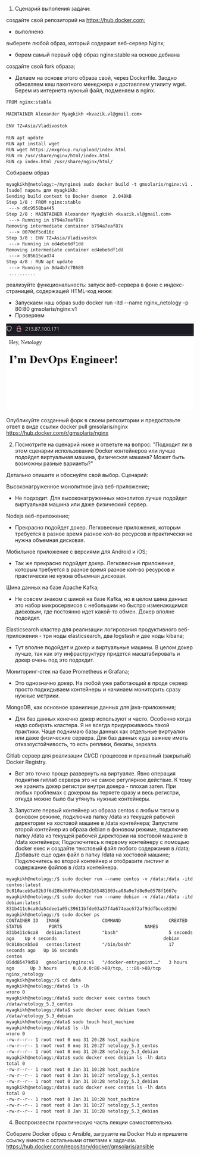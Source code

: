 1. Сценарий выполения задачи:

создайте свой репозиторий на https://hub.docker.com;
- выполнено 

выберете любой образ, который содержит веб-сервер Nginx;
- берем самый первый офф образ nginx:stable на основе дебиана

создайте свой fork образа;
- Делаем на основе этого образа свой, через Dockerfile. Заодно обновляем кеш пакетного менеджера и доставляем утилиту wget. Берем из интернета нужный файл, подменяем в nginx.
```
FROM nginx:stable

MAINTAINER Alexander Myagkikh <kvazik.vl@gmail.com>

ENV TZ=Asia/Vladivostok

RUN apt update
RUN apt install wget
RUN wget https://mxgroup.ru/upload/index.html
RUN rm /usr/share/nginx/html/index.html
RUN cp index.html /usr/share/nginx/html/
```
Собираем образ 
```
myagkikh@netology:~/mynginx$ sudo docker build -t gmsolaris/nginx:v1 .
[sudo] пароль для myagkikh:
Sending build context to Docker daemon  2.048kB
Step 1/8 : FROM nginx:stable
 ---> d6c9558ba445
Step 2/8 : MAINTAINER Alexander Myagkikh <kvazik.vl@gmail.com>
 ---> Running in b794a7eaf87e
Removing intermediate container b794a7eaf87e
 ---> 0070df5cd16c
Step 3/8 : ENV TZ=Asia/Vladivostok
 ---> Running in ed4ebe6df1dd
Removing intermediate container ed4ebe6df1dd
 ---> 3c85615cad74
Step 4/8 : RUN apt update
 ---> Running in 8da4b7c78689
 ..........
```
реализуйте функциональность: запуск веб-сервера в фоне с индекс-страницей, содержащей HTML-код ниже:
- Запускаем наш образ  sudo docker run -itd --name nginx_netology -p 80:80 gmsolaris/nginx:v1
- Проверяем

![alt text](nginx.png "nginx")

Опубликуйте созданный форк в своем репозитории и предоставьте ответ в виде ссылки
docker pull gmsolaris/nginx
https://hub.docker.com/r/gmsolaris/nginx

2. Посмотрите на сценарий ниже и ответьте на вопрос: "Подходит ли в этом сценарии использование Docker контейнеров или лучше подойдет виртуальная машина, физическая машина? Может быть возможны разные варианты?"

Детально опишите и обоснуйте свой выбор.
Сценарий:

Высоконагруженное монолитное java веб-приложение;
- Не подходит. Для высоконагруженных монолитов лучше подойдет виртуальная машина или даже физический сервер.

Nodejs веб-приложение;
- Прекрасно подойдет докер. Легковесные приложения, которым требуется в разное время разное кол-во ресурсов и практически не нужна объемная дисковая.

Мобильное приложение c версиями для Android и iOS;
- Так же прекрасно подойдет докер. Легковесные приложения, которым требуется в разное время разное кол-во ресурсов и практически не нужна объемная дисковая.

Шина данных на базе Apache Kafka;
- Не совсем знаком с шиной на базе Kafka, но в целом шина данных это набор микросервисов с небольшим но быстро изменающимся дисковым, где постоянно идет какой-то обмен. Докер вполне подойдет.

Elasticsearch кластер для реализации логирования продуктивного веб-приложения - три ноды elasticsearch, два logstash и две ноды kibana;
- Тут вполне подойдет и докер и виртуальные машины. В целом докер лучше, так как эту инфраструктуру придется масштабировать и докер очень под это подохдит.

Мониторинг-стек на базе Prometheus и Grafana;
- Это однозначно докер. На любой уже работающий в проде сервер просто подкидываем контейнеры и начинаем мониторить сразу нужные метрики.

MongoDB, как основное хранилище данных для java-приложения;
- Для баз данных конечно докер используют и часто. Особенно когда надо собирать кластера. Я не всегда придерживаюсь такой практики. Чаще поднимаю базы данных как отдельные виртуалки или даже физические сервера. Для баз данных куда важнее иметь отказоустойчивость, то есть реплики, бекапы, зеркала.

Gitlab сервер для реализации CI/CD процессов и приватный (закрытый) Docker Registry.
- Вот это точно проще развернуть на виртуалке. Явно операция поднятия гитлаб сервера это не самое регулярное действие. К тому же хранить докер регистри внутри докера - плохая затея. При любых проблемах с докером вы теряете сразу и весь регистри, откуда можно было бы утянуть нужные контейнеры.

3. Запустите первый контейнер из образа centos c любым тэгом в фоновом режиме, подключив папку /data из текущей рабочей директории на хостовой машине в /data контейнера;
Запустите второй контейнер из образа debian в фоновом режиме, подключив папку /data из текущей рабочей директории на хостовой машине в /data контейнера;
Подключитесь к первому контейнеру с помощью docker exec и создайте текстовый файл любого содержания в /data;
Добавьте еще один файл в папку /data на хостовой машине;
Подключитесь во второй контейнер и отобразите листинг и содержание файлов в /data контейнера.


```
myagkikh@netology:/$ sudo docker run --name centos -v /data:/data -itd centos:latest
9c810aceb5a02b3f6d28bd607dde392d165481803ca08a9e7d8e9e0578f1667e
myagkikh@netology:/$ sudo docker run --name debian -v /data:/data -itd debian:latest
831b411c6ca8da54dee1a05c39611bfde03a37f4a674eac672af9ddfbcce819d
myagkikh@netology:/$ sudo docker ps
CONTAINER ID   IMAGE                COMMAND                  CREATED          STATUS          PORTS                               NAMES
831b411c6ca8   debian:latest        "bash"                   5 seconds ago    Up 4 seconds                                        debian
9c810aceb5a0   centos:latest        "/bin/bash"              17 seconds ago   Up 16 seconds                                       centos
05dd85479d50   gmsolaris/nginx:v1   "/docker-entrypoint.…"   3 hours ago      Up 3 hours      0.0.0.0:80->80/tcp, :::80->80/tcp   nginx_netology
myagkikh@netology:/$ cd data
myagkikh@netology:/data$ ls -lh
итого 0
myagkikh@netology:/data$ sudo docker exec centos touch /data/netology_5.3_centos
myagkikh@netology:/data$ sudo docker exec debian touch /data/netology_5.3_debian
myagkikh@netology:/data$ sudo touch host_machine
myagkikh@netology:/data$ ls -lh
итого 0
-rw-r--r-- 1 root root 0 янв 31 20:28 host_machine
-rw-r--r-- 1 root root 0 янв 31 20:27 netology_5.3_centos
-rw-r--r-- 1 root root 0 янв 31 20:28 netology_5.3_debian
myagkikh@netology:/data$ sudo docker exec debian ls -lh data
total 0
-rw-r--r-- 1 root root 0 Jan 31 10:28 host_machine
-rw-r--r-- 1 root root 0 Jan 31 10:27 netology_5.3_centos
-rw-r--r-- 1 root root 0 Jan 31 10:28 netology_5.3_debian
myagkikh@netology:/data$ sudo docker exec centos ls -lh data
total 0
-rw-r--r-- 1 root root 0 Jan 31 10:28 host_machine
-rw-r--r-- 1 root root 0 Jan 31 10:27 netology_5.3_centos
-rw-r--r-- 1 root root 0 Jan 31 10:28 netology_5.3_debian
```

4. Воспроизвести практическую часть лекции самостоятельно.

Соберите Docker образ с Ansible, загрузите на Docker Hub и пришлите ссылку вместе с остальными ответами к задачам.
https://hub.docker.com/repository/docker/gmsolaris/ansible

